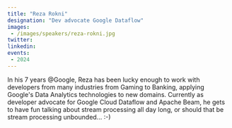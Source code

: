 ```yaml
---
title: "Reza Rokni"
designation: "Dev advocate Google Dataflow"
images:
 - /images/speakers/reza-rokni.jpg
twitter: 
linkedin: 
events:
 - 2024
---
```


In his 7 years @Google, Reza has been lucky enough to work with developers from many industries from Gaming to Banking, applying Google's Data Analytics technologies to new domains. Currently as developer advocate for Google Cloud Dataflow and Apache Beam, he gets to have fun talking about stream processing all day long, or should that be stream processing unbounded... :-)

